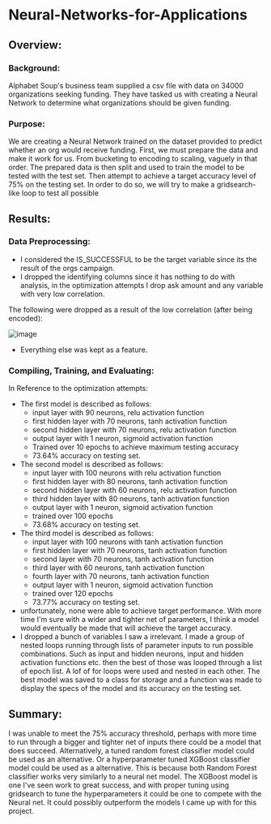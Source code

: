 # Neural-Networks-for-Applications
## Overview:
### Background:
Alphabet Soup's business team supplied a csv file with data on 34000 organizations seeking funding. They have tasked us with creating a Neural Network to determine what organizations should be given funding.
### Purpose:
We are creating a Neural Network trained on the dataset provided to predict whether an org would receive funding. First, we must prepare the data and make it work for us. From bucketing to encoding to scaling, vaguely in that order. The prepared data is then split and used to train the model to be tested with the test set. Then attempt to achieve a target accuracy level of 75% on the testing set. In order to do so, we will try to make a gridsearch-like loop to test all possible 
## Results:
### Data Preprocessing:
- I considered the IS_SUCCESSFUL to be the target variable since its the result of the orgs campaign.
- I dropped the identifying columns since it has nothing to do with analysis, in the optimization attempts I drop ask amount and any variable with very low correlation.

The following were dropped as a result of the low correlation (after being encoded):

![image](https://user-images.githubusercontent.com/71575748/167300766-32339027-cdea-4bfd-b22a-7302f7a717a2.png)

- Everything else was kept as a feature.
### Compiling, Training, and Evaluating:
In Reference to the optimization attempts:
- The first model is described as follows:
  - input layer with 90 neurons, relu activation function
  - first hidden layer with 70 neurons, tanh activation function
  - second hidden layer with 70 neurons, relu activation function
  - output layer with 1 neuron, sigmoid activation function
  - Trained over 10 epochs to achieve maximum testing accuracy
  - 73.64% accuracy on testing set.
- The second model is described as follows:
  - input layer with 100 neurons with relu activation function
  - first hidden layer with 80 neurons, tanh activation function
  - second hidden layer with 60 neurons, relu activation function
  - third hidden layer with 80 neurons, tanh activation function
  - output layer with 1 neuron, sigmoid activation function
  - trained over 100 epochs
  - 73.68% accuracy on testing set.
- The third model is described as follows:
  - input layer with 100 neurons with tanh activation function
  - first hidden layer with 70 neurons, tanh activation function
  - second layer with 70 neurons, tanh activation function
  - third layer with 60 neurons, tanh activation function
  - fourth layer with 70 neurons, tanh activation function 
  - output layer with 1 neuron, sigmoid activation function
  - trained over 120 epochs
  - 73.77% accuracy on testing set.
- unfortunately, none were able to achieve target performance. With more time I'm sure with a wider and tighter net of parameters, I think a model would eventually be made that will achieve the target accuracy.
- I dropped a bunch of variables I saw a irrelevant. I made a group of nested loops running through lists of parameter inputs to run possible combinations. Such as input and hidden neurons, input and hidden activation functions etc. then the best of those was looped through a list of epoch list. A lof of for loops were used and nested in each other. The best model was saved to a class for storage and a function was made to display the specs of the model and its accuracy on the testing set.
## Summary:
I was unable to meet the 75% accuracy threshold, perhaps with more time to run through a bigger and tighter net of inputs there could be a model that does succeed. Alternatively, a tuned random forest classifier model could be used as an alternative. Or a hyperparameter tuned XGBoost classifier model could be used as a alternative. This is because both Random Forest classifier works very similarly to a neural net model. The XGBoost model is one I've seen work to great success, and with proper tuning using gridsearch to tune the hyperparameters it could be one to compete with the Neural net. It could possibly outperform the models I came up with for this project.
